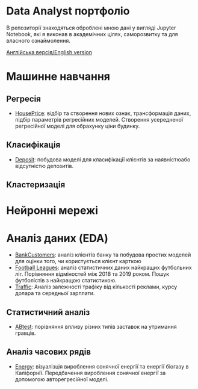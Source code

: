 # Data Analyst портфоліо
В репозиторії знаходяться оброблені мною дані у вигляді Jupyter Notebook, які я виконав в академічних цілях, саморозвитку та для власного ознаймолення.

[Англійська версія/English version](https://github.com/antonshuliak/DS-Portfolio-EN)

# Машинне навчання

## Регресія
- [HousePrice](https://github.com/antonshuliak/DS-Portfolio/blob/master/Price.ipynb): відбір та створення нових ознак, трансформація даних, підбір параметрів регресійних моделей. Створення усередненої регресійної моделі для обрахунку ціни будинку.
## Класифікація
- [Deposit](https://github.com/antonshuliak/DS-Portfolio/blob/master/Deposit.ipynb): побудова моделі для класифікації клієнтів за наявністюабо відсутністю депозитів.
## Кластеризація

# Нейронні мережі

# Аналіз даних (EDA)

- [BankCustomers](https://github.com/antonshuliak/DS-Portfolio/blob/master/CardCustomer.ipynb): аналіз клієнтів банку та побудова простих моделей для оцінки того, чи користується клієнт карткою
- [Football Leagues](https://github.com/antonshuliak/DS-Portfolio/blob/master/Football.ipynb): аналіз статистичних даних найкращих футбольних ліг. Порівняння відміностей між 2018 та 2019 роком. Пошук футболістів з найкращою статистикою.
- [Traffic](https://github.com/antonshuliak/DS-Portfolio/blob/master/Traffic.ipynb): Аналіз залежності трафіку від кількості реклами, курсу долара та середньої зарплати.

## Статистичний аналіз
- [ABtest](https://github.com/antonshuliak/DS-Portfolio/blob/master/ABtest.ipynb): порівняння впливу різних типів заставок на утримання гравців.

## Аналіз часових рядів
- [Energy](https://github.com/antonshuliak/DS-Portfolio/blob/master/PVEnergy.ipynb): візуалізція вироблення сонячної енергії та енергії біогазу в Каліфорнії. Передбачення вироблення сонячної енергії за допомогою авторегресійної моделі.
